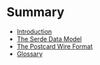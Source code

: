 # Summary

- [Introduction](./intro.md)
- [The Serde Data Model](./serde-data-model.md)
- [The Postcard Wire Format](./wire-format.md)
- [Glossary](./glossary.md)
